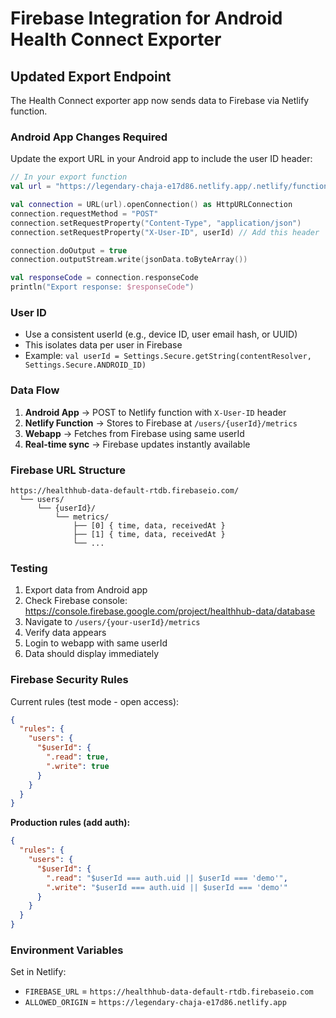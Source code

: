 # Firebase Integration for Android Health Connect Exporter

## Updated Export Endpoint

The Health Connect exporter app now sends data to Firebase via Netlify function.

### Android App Changes Required

Update the export URL in your Android app to include the user ID header:

```kotlin
// In your export function
val url = "https://legendary-chaja-e17d86.netlify.app/.netlify/functions/health-export"

val connection = URL(url).openConnection() as HttpURLConnection
connection.requestMethod = "POST"
connection.setRequestProperty("Content-Type", "application/json")
connection.setRequestProperty("X-User-ID", userId) // Add this header

connection.doOutput = true
connection.outputStream.write(jsonData.toByteArray())

val responseCode = connection.responseCode
println("Export response: $responseCode")
```

### User ID
- Use a consistent userId (e.g., device ID, user email hash, or UUID)
- This isolates data per user in Firebase
- Example: `val userId = Settings.Secure.getString(contentResolver, Settings.Secure.ANDROID_ID)`

### Data Flow

1. **Android App** → POST to Netlify function with `X-User-ID` header
2. **Netlify Function** → Stores to Firebase at `/users/{userId}/metrics`
3. **Webapp** → Fetches from Firebase using same userId
4. **Real-time sync** → Firebase updates instantly available

### Firebase URL Structure

```
https://healthhub-data-default-rtdb.firebaseio.com/
  └── users/
      └── {userId}/
          └── metrics/
              ├── [0] { time, data, receivedAt }
              ├── [1] { time, data, receivedAt }
              └── ...
```

### Testing

1. Export data from Android app
2. Check Firebase console: https://console.firebase.google.com/project/healthhub-data/database
3. Navigate to `/users/{your-userId}/metrics`
4. Verify data appears
5. Login to webapp with same userId
6. Data should display immediately

### Firebase Security Rules

Current rules (test mode - open access):
```json
{
  "rules": {
    "users": {
      "$userId": {
        ".read": true,
        ".write": true
      }
    }
  }
}
```

**Production rules (add auth):**
```json
{
  "rules": {
    "users": {
      "$userId": {
        ".read": "$userId === auth.uid || $userId === 'demo'",
        ".write": "$userId === auth.uid || $userId === 'demo'"
      }
    }
  }
}
```

### Environment Variables

Set in Netlify:
- `FIREBASE_URL` = `https://healthhub-data-default-rtdb.firebaseio.com`
- `ALLOWED_ORIGIN` = `https://legendary-chaja-e17d86.netlify.app`
